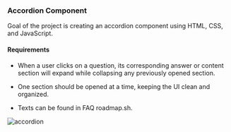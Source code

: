 <h3>Accordion Component</h3>

<p>Goal of the project is creating an accordion component using HTML, CSS, and JavaScript.</p>

<h4>Requirements</h4>

- When a user clicks on a question, its corresponding answer or content section will expand while collapsing any previously opened section. 

- One section should be opened at a time, keeping the UI clean and organized.

- Texts can be found in FAQ roadmap.sh.


![accordion](https://github.com/user-attachments/assets/998c1e75-f88c-4b44-8641-7cccf2822e61)

